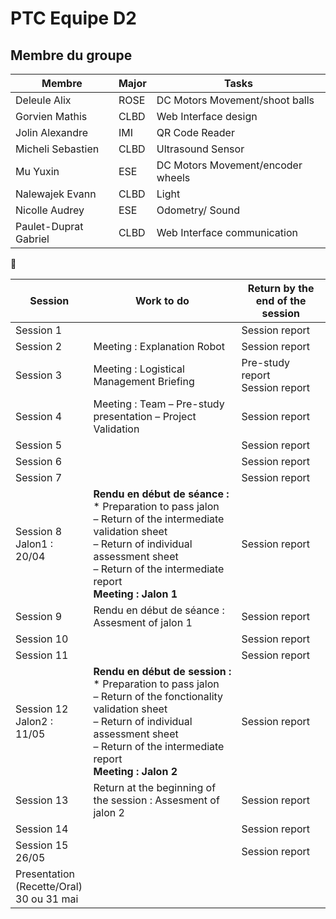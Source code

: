# PTC Equipe D2
## Membre du groupe

<div align=center>
  
|Membre|Major|Tasks|
|-|-|-|
|Deleule Alix|ROSE|DC Motors Movement/shoot balls|
|Gorvien Mathis|CLBD|Web Interface design|
|Jolin Alexandre|IMI|QR Code Reader|
|Micheli Sebastien|CLBD|Ultrasound Sensor|
|Mu Yuxin|ESE|DC Motors Movement/encoder wheels|
|Nalewajek Evann|CLBD|Light|
|Nicolle Audrey|ESE|Odometry/ Sound|
|Paulet-Duprat Gabriel|CLBD|Web Interface communication|
</div>

:hibiscus:

|Session|Work to do|Return by the end of the session|
|-|-|-|
|Session 1||Session report|
|Session 2|Meeting : Explanation Robot|Session report|
|Session 3|Meeting : Logistical Management Briefing|Pre-study report</br>Session report|
|Session 4|Meeting : Team – Pre-study presentation – Project Validation|Session report|
|Session 5||Session report|
|Session 6||Session report|
|Session 7||Session report|
|Session 8</br>Jalon1 : 20/04|**Rendu en début de séance :**</br>* Preparation to pass jalon</br> – Return of the intermediate validation sheet</br> – Return of individual assessment sheet</br> – Return of the intermediate report</br>**Meeting : Jalon 1**|Session report|
|Session 9|Rendu en début de séance : Assesment of jalon 1|Session report|
|Session 10||Session report|
|Session 11||Session report|
|Session 12</br>Jalon2 : 11/05|**Rendu en début de session :**</br>* Preparation to pass jalon</br> – Return of the fonctionality validation sheet</br> – Return of individual assessment sheet</br> – Return of the intermediate report</br>**Meeting : Jalon 2**|Session report|
|Session 13|Return at the beginning of the session : Assesment of jalon 2|Session report|
|Session 14||Session report|
|Session 15</br>26/05||Session report|
|Presentation</br>(Recette/Oral)</br>30 ou 31 mai|
